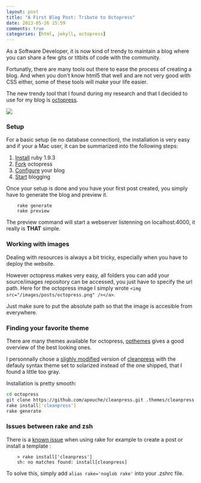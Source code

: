 ```yaml
---
layout: post
title: "A First Blog Post: Tribute to Octopress"
date: 2013-05-26 15:59
comments: true
categories: [html, jekyll, octopress]
---
```


As a Software Developer, it is now kind of trendy to maintain a blog where you can share a few gits or titbits of code with the community.

Fortunatly, there are many tools out there to ease the process of creating a blog. And when you don't know html5 that well and are not very good with CSS either, some of these tools will make your life easier.

The new trendy tool that I found during my research and that I decided to use for my blog is <a href="http://octopress.org/">octopress</a>.

<a href="http://octopress.org/"><img src="/images/posts/octopress.png" /></a>

<h3>Setup</h3>

For a basic setup (ie no database connection), the installation is very easy and if your a Mac user, it can be summarized into the following steps:

<ol>
	<li><a href="http://octopress.org/docs/setup/rvm/">Install</a> ruby 1.9.3</li>
	<li><a href="https://github.com/imathis/octopress">Fork</a> octopress</li>
	<li><a href="http://octopress.org/docs/configuring/">Configure</a> your blog</li>
	<li><a href="http://octopress.org/docs/blogging/">Start</a> blogging</li>
</ol>

Once your setup is done and you have your first post created, you simply have to generate the blog and preview it.

```
	rake generate
	rake preview
```

The preview command will start a webserver listenning on localhost:4000, it really is <b>THAT</b> simple.

<h3>Working with images</h3>

Dealing with resources is always a bit tricky, especially when you have to deploy the website.

However octopress makes very easy, all folders you can add your source/images repository can be accessed, you just have to specify the url path. Here for the octopress image I simply wrote `<img src="/images/posts/octopress.png" /></a>`.

Just make sure to put the absolute path so that the image is accesible from everywhere.

<h3>Finding your favorite theme</h3>

There are many themes available for octopress, <a href="http://opthemes.com/">opthemes</a> gives a good overview of the best looking ones.

I personnally chose a <a href="https://github.com/apouche/cleanpress?source=c">slighly modified</a> version of <a href="http://carmo.org.uk/">cleanpress</a> with the defauly syntax theme set to solarized instead of the one shipped, that I found a little too gray.

Installation is pretty smooth:

```bash
cd octopress
git clone https://github.com/apouche/cleanpress.git .themes/cleanpress
rake install['cleanpress']
rake generate
```

<h3>Issues between rake and zsh</h3>

There is a <a href="https://github.com/robbyrussell/oh-my-zsh/issues/433">known issue</a> when using rake for example to create a post or install a template  :

```
	> rake install['cleanpress']
	sh: no matches found: install[cleanpress]
```

To solve this, simply add `alias rake='noglob rake'` into your .zshrc file.

